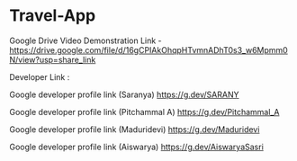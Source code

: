# Travel-App

Google Drive Video Demonstration Link - https://drive.google.com/file/d/16gCPIAkOhqpHTvmnADhT0s3_w6Mpmm0N/view?usp=share_link

Developer Link :


Google developer profile link (Saranya)
https://g.dev/SARANY


Google developer profile link (Pitchammal A)
https://g.dev/Pitchammal_A


Google developer profile link (Maduridevi)
https://g.dev/Maduridevi


Google developer profile link (Aiswarya)
https://g.dev/AiswaryaSasri 
